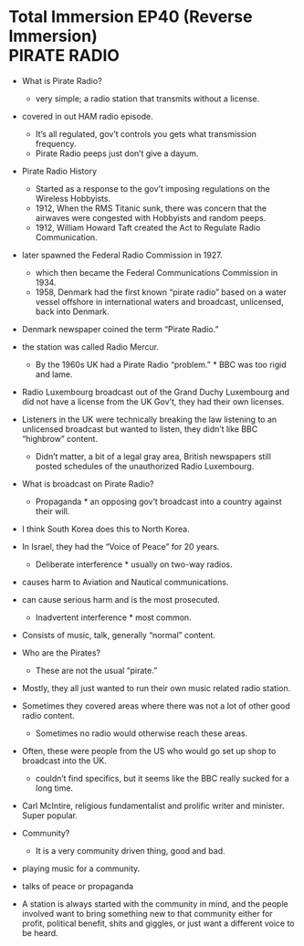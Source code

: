 Total Immersion EP40 (Reverse Immersion)  
PIRATE RADIO
===
- What is Pirate Radio?
  * very simple; a radio station that transmits without a license.
- covered in out HAM radio episode.
  * It’s all regulated, gov’t controls you gets what transmission frequency.
  * Pirate Radio peeps just don’t give a dayum.
- Pirate Radio History
  * Started as a response to the gov’t imposing regulations on the Wireless Hobbyists.
  * 1912, When the RMS Titanic sunk, there was concern that the airwaves were congested with Hobbyists and random peeps.
  * 1912, William Howard Taft created the Act to Regulate Radio Communication.
- later spawned the Federal Radio Commission in 1927.
  * which then became the Federal Communications Commission in 1934.
  * 1958, Denmark had the first known “pirate radio” based on a water vessel offshore in international waters and broadcast, unlicensed, back into Denmark.
- Denmark newspaper coined the term “Pirate Radio.”
- the station was called Radio Mercur.
  * By the 1960s UK had a Pirate Radio “problem.” * BBC was too rigid and lame.
- Radio Luxembourg broadcast out of the Grand Duchy Luxembourg and did not have a license from the UK Gov’t, they had their own licenses.
- Listeners in the UK were technically breaking the law listening to an unlicensed broadcast but wanted to listen, they didn’t like BBC “highbrow” content.
  * Didn’t matter, a bit of a legal gray area, British newspapers still posted schedules of the unauthorized Radio Luxembourg.

- What is broadcast on Pirate Radio?
  * Propaganda * an opposing gov’t broadcast into a country against their will.
- I think South Korea does this to North Korea.
- In Israel, they had the “Voice of Peace” for 20 years.
  * Deliberate interference * usually on two-way radios.
- causes harm to Aviation and Nautical communications.
- can cause serious harm and is the most prosecuted.
  * Inadvertent interference * most common.
- Consists of music, talk, generally “normal” content.
- Who are the Pirates?
  * These are not the usual “pirate.”
- Mostly, they all just wanted to run their own music related radio station.
- Sometimes they covered areas where there was not a lot of other good radio content.
  * Sometimes no radio would otherwise reach these areas.
- Often, these were people from the US who would go set up shop to broadcast into the UK.
  * couldn’t find specifics, but it seems like the BBC really sucked for a long time.
- Carl McIntire, religious fundamentalist and prolific writer and minister.  Super popular.
- Community?
  * It is a very community driven thing, good and bad.
- playing music for a community.
- talks of peace or propaganda
- A station is always started with the community in mind, and the people involved want to bring something new to that community either for profit, political benefit, shits and giggles, or just want a different voice to be heard.
